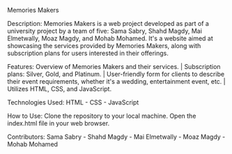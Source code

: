 Memories Makers

Description: 
Memories Makers is a web project developed as part of a university project by a team of five: Sama Sabry, Shahd Magdy, Mai Elmetwally, Moaz Magdy, and Mohab Mohamed. It's a website aimed at showcasing the services provided by Memories Makers, along with subscription plans for users interested in their offerings.

Features: 
Overview of Memories Makers and their services. | 
Subscription plans: Silver, Gold, and Platinum. | 
User-friendly form for clients to describe their event requirements, whether it's a wedding, entertainment event, etc. | 
Utilizes HTML, CSS, and JavaScript.


Technologies Used: 
HTML - 
CSS - 
JavaScript

How to Use: 
Clone the repository to your local machine.
Open the index.html file in your web browser.

Contributors: 
Sama Sabry - 
Shahd Magdy - 
Mai Elmetwally - 
Moaz Magdy - 
Mohab Mohamed
